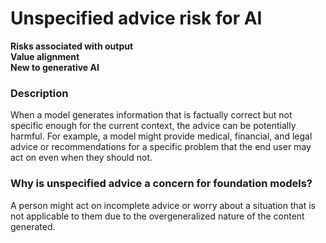 # Unspecified advice risk for AI

**Risks associated with output** \
**Value alignment** \
**New to generative AI**

### Description

When a model generates information that is factually correct but not specific enough for the current context, the advice can be potentially harmful. For example, a model might provide medical, financial, and legal advice or recommendations for a specific problem that the end user may act on even when they should not.

### Why is unspecified advice a concern for foundation models?

A person might act on incomplete advice or worry about a situation that is not applicable to them due to the overgeneralized nature of the content generated.